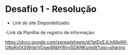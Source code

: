 # Desafio 1 - Resolução

- Link do site Disponibilizado:
 
-Link da Planilha de registro de informação:

https://docs.google.com/spreadsheets/d/1atDxEJLh46pKK-U8qRxfXSWnbrVOsw4NbHWvv5DANKs/edit?usp=sharing
